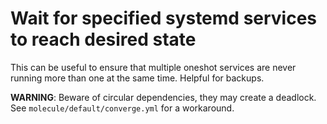 # Wait for specified systemd services to reach desired state

This can be useful to ensure that multiple oneshot services are never running
more than one at the same time. Helpful for backups.

**WARNING**: Beware of circular dependencies, they may create a deadlock.
             See `molecule/default/converge.yml` for a workaround.
